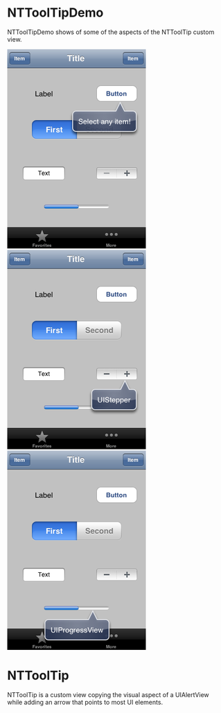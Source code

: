 # NTToolTipDemo

NTToolTipDemo shows of some of the aspects of the NTToolTip custom view.

![](http://github.com/NasonTech/NTToolTipDemo/raw/master/Artwork/Screenshot-1.png)
![](http://github.com/NasonTech/NTToolTipDemo/raw/master/Artwork/Screenshot-2.png)
![](http://github.com/NasonTech/NTToolTipDemo/raw/master/Artwork/Screenshot-3.png)

# NTToolTip

NTToolTip is a custom view copying the visual aspect of a UIAlertView while adding an arrow that points to most UI elements.